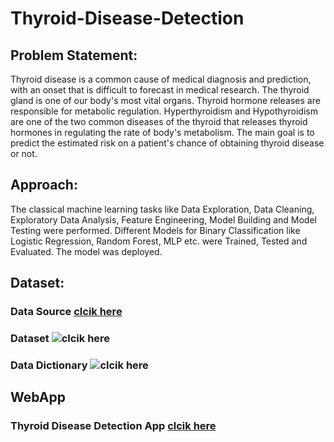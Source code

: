 # Thyroid-Disease-Detection

## Problem Statement:
Thyroid disease is a common cause of medical diagnosis and prediction, with an onset that is difficult to forecast in medical research. The thyroid gland is one of our body's most vital organs. Thyroid hormone releases are responsible for metabolic regulation. Hyperthyroidism and Hypothyroidism are one of the two common diseases of the thyroid that releases thyroid hormones in regulating the rate of body's metabolism.
The main goal is to predict the estimated risk on a patient's chance of obtaining thyroid disease or not.

## Approach:
The classical machine learning tasks like Data Exploration, Data Cleaning, Exploratory Data Analysis, Feature Engineering, Model Building and Model Testing were performed. Different Models for Binary Classification like Logistic Regression, Random Forest, MLP etc. were Trained, Tested and Evaluated. The model was deployed.

## Dataset:
### Data Source [clcik here](https://archive.ics.uci.edu/ml/datasets/thyroid+disease)
### Dataset ![clcik here](input/thyroid0387.data)
### Data Dictionary ![clcik here](/thyroid0387.names)

## WebApp
### Thyroid Disease Detection App [clcik here](https://thyroid-disease-detection-ml.herokuapp.com/)
